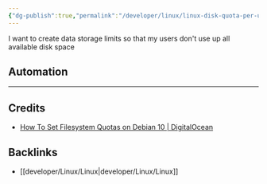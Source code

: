 ```yaml
---
{"dg-publish":true,"permalink":"/developer/linux/linux-disk-quota-per-user/","noteIcon":""}
---
```


I want to create data storage limits so that my users don't use up all available disk space


## Automation

---
## Credits 
- [How To Set Filesystem Quotas on Debian 10 | DigitalOcean](https://www.digitalocean.com/community/tutorials/how-to-set-filesystem-quotas-on-debian-10)

## Backlinks
- [[developer/Linux/Linux\|developer/Linux/Linux]]
